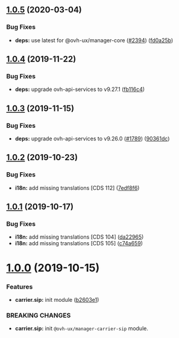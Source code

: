 ## [1.0.5](https://github.com/ovh/manager/compare/@ovh-ux/manager-carrier-sip@1.0.4...@ovh-ux/manager-carrier-sip@1.0.5) (2020-03-04)


### Bug Fixes

* **deps:** use latest for @ovh-ux/manager-core ([#2394](https://github.com/ovh/manager/issues/2394)) ([fd0a25b](https://github.com/ovh/manager/commit/fd0a25b11bd5119649daf3b1605bb56bf70f3ff9))



## [1.0.4](https://github.com/ovh/manager/compare/@ovh-ux/manager-carrier-sip@1.0.3...@ovh-ux/manager-carrier-sip@1.0.4) (2019-11-22)


### Bug Fixes

* **deps:** upgrade ovh-api-services to v9.27.1 ([fb116c4](https://github.com/ovh/manager/commit/fb116c4a0e9085c71e8fe1266b818f3464e5bc94))



## [1.0.3](https://github.com/ovh/manager/compare/@ovh-ux/manager-carrier-sip@1.0.2...@ovh-ux/manager-carrier-sip@1.0.3) (2019-11-15)


### Bug Fixes

* **deps:** upgrade ovh-api-services to v9.26.0 ([#1789](https://github.com/ovh/manager/issues/1789)) ([90361dc](https://github.com/ovh/manager/commit/90361dc945014853db1cf4535e2d5b89b67efbea))



## [1.0.2](https://github.com/ovh/manager/compare/@ovh-ux/manager-carrier-sip@1.0.1...@ovh-ux/manager-carrier-sip@1.0.2) (2019-10-23)


### Bug Fixes

* **i18n:** add missing translations [CDS 112] ([7edf8f6](https://github.com/ovh/manager/commit/7edf8f6265aa70fa456d75162bc1f1013455b4b6))



## [1.0.1](https://github.com/ovh-ux/manager/compare/@ovh-ux/manager-carrier-sip@1.0.0...@ovh-ux/manager-carrier-sip@1.0.1) (2019-10-17)


### Bug Fixes

* **i18n:** add missing translations [CDS 104] ([da22965](https://github.com/ovh-ux/manager/commit/da22965))
* **i18n:** add missing translations [CDS 105] ([c74a659](https://github.com/ovh-ux/manager/commit/c74a659))



# [1.0.0](https://github.com/ovh-ux/manager/compare/@ovh-ux/manager-carrier-sip@0.0.0...@ovh-ux/manager-carrier-sip@1.0.0) (2019-10-15)


### Features

* **carrier.sip:** init module ([b2603e1](https://github.com/ovh-ux/manager/commit/b2603e1))


### BREAKING CHANGES

* **carrier.sip:** init `@ovh-ux/manager-carrier-sip` module.




